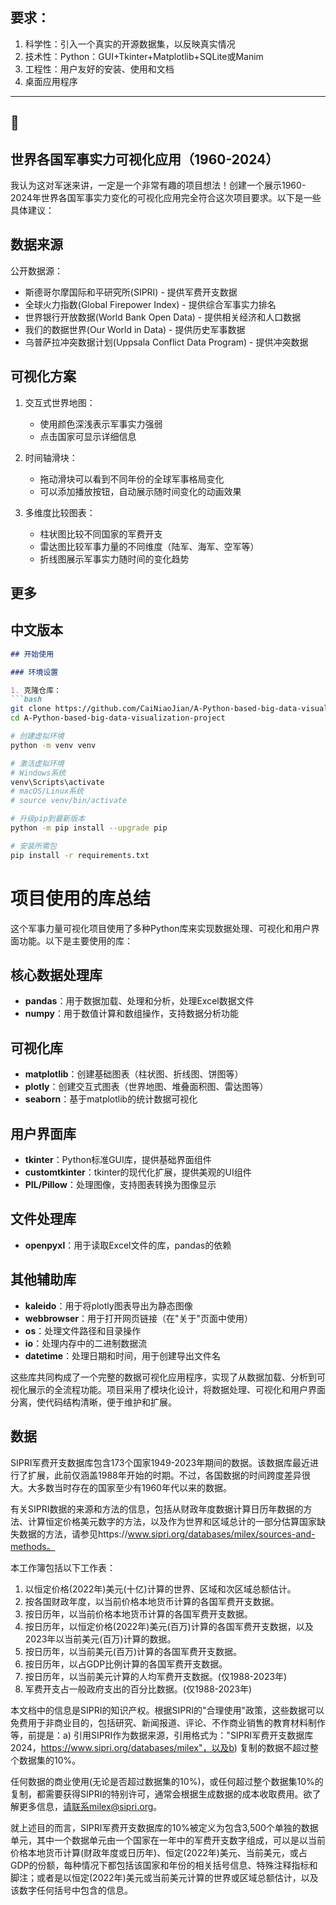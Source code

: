 ## 要求：
1. 科学性：引入一个真实的开源数据集，以反映真实情况
2. 技术性：Python：GUI+Tkinter+Matplotlib+SQLite或Manim
3. 工程性：用户友好的安装、使用和文档
4. 桌面应用程序
---
## 🏮
## 世界各国军事实力可视化应用（1960-2024）
我认为这对军迷来讲，一定是一个非常有趣的项目想法！创建一个展示1960-2024年世界各国军事实力变化的可视化应用完全符合这次项目要求。以下是一些具体建议：

## 数据来源
公开数据源：

- 斯德哥尔摩国际和平研究所(SIPRI) - 提供军费开支数据
- 全球火力指数(Global Firepower Index) - 提供综合军事实力排名
- 世界银行开放数据(World Bank Open Data) - 提供相关经济和人口数据
- 我们的数据世界(Our World in Data) - 提供历史军事数据
- 乌普萨拉冲突数据计划(Uppsala Conflict Data Program) - 提供冲突数据

## 可视化方案
1. 交互式世界地图：
   
   - 使用颜色深浅表示军事实力强弱
   - 点击国家可显示详细信息

2. 时间轴滑块：
   
   - 拖动滑块可以看到不同年份的全球军事格局变化
   - 可以添加播放按钮，自动展示随时间变化的动画效果

3. 多维度比较图表：
   
   - 柱状图比较不同国家的军费开支
   - 雷达图比较军事力量的不同维度（陆军、海军、空军等）
   - 折线图展示军事实力随时间的变化趋势
## 更多

## 中文版本

```markdown
## 开始使用

### 环境设置

1. 克隆仓库：
```bash
git clone https://github.com/CaiNiaoJian/A-Python-based-big-data-visualization-project.git
cd A-Python-based-big-data-visualization-project

# 创建虚拟环境
python -m venv venv

# 激活虚拟环境
# Windows系统
venv\Scripts\activate
# macOS/Linux系统
# source venv/bin/activate

# 升级pip到最新版本
python -m pip install --upgrade pip

# 安装所需包
pip install -r requirements.txt

```
# 项目使用的库总结

这个军事力量可视化项目使用了多种Python库来实现数据处理、可视化和用户界面功能。以下是主要使用的库：

## 核心数据处理库
- **pandas**：用于数据加载、处理和分析，处理Excel数据文件
- **numpy**：用于数值计算和数组操作，支持数据分析功能

## 可视化库
- **matplotlib**：创建基础图表（柱状图、折线图、饼图等）
- **plotly**：创建交互式图表（世界地图、堆叠面积图、雷达图等）
- **seaborn**：基于matplotlib的统计数据可视化

## 用户界面库
- **tkinter**：Python标准GUI库，提供基础界面组件
- **customtkinter**：tkinter的现代化扩展，提供美观的UI组件
- **PIL/Pillow**：处理图像，支持图表转换为图像显示

## 文件处理库
- **openpyxl**：用于读取Excel文件的库，pandas的依赖

## 其他辅助库
- **kaleido**：用于将plotly图表导出为静态图像
- **webbrowser**：用于打开网页链接（在"关于"页面中使用）
- **os**：处理文件路径和目录操作
- **io**：处理内存中的二进制数据流
- **datetime**：处理日期和时间，用于创建导出文件名

这些库共同构成了一个完整的数据可视化应用程序，实现了从数据加载、分析到可视化展示的全流程功能。项目采用了模块化设计，将数据处理、可视化和用户界面分离，使代码结构清晰，便于维护和扩展。


## 数据

SIPRI军费开支数据库包含173个国家1949-2023年期间的数据。该数据库最近进行了扩展，此前仅涵盖1988年开始的时期。不过，各国数据的时间跨度差异很大。大多数当时存在的国家至少有1960年代以来的数据。

有关SIPRI数据的来源和方法的信息，包括从财政年度数据计算日历年数据的方法、计算恒定价格美元数字的方法，以及作为世界和区域总计的一部分估算国家缺失数据的方法，请参见https://www.sipri.org/databases/milex/sources-and-methods。

本工作簿包括以下工作表：

1) 以恒定价格(2022年)美元(十亿)计算的世界、区域和次区域总额估计。
2) 按各国财政年度，以当前价格本地货币计算的各国军费开支数据。
3) 按日历年，以当前价格本地货币计算的各国军费开支数据。
4) 按日历年，以恒定价格(2022年)美元(百万)计算的各国军费开支数据，以及2023年以当前美元(百万)计算的数据。
5) 按日历年，以当前美元(百万)计算的各国军费开支数据。
6) 按日历年，以占GDP比例计算的各国军费开支数据。
7) 按日历年，以当前美元计算的人均军费开支数据。(仅1988-2023年)
8) 军费开支占一般政府支出的百分比数据。(仅1988-2023年)

本文档中的信息是SIPRI的知识产权。根据SIPRI的"合理使用"政策，这些数据可以免费用于非商业目的，包括研究、新闻报道、评论、不作商业销售的教育材料制作等，前提是：a) 引用SIPRI作为数据来源，引用格式为："SIPRI军费开支数据库2024，https://www.sipri.org/databases/milex"，以及b) 复制的数据不超过整个数据集的10%。

任何数据的商业使用(无论是否超过数据集的10%)，或任何超过整个数据集10%的复制，都需要获得SIPRI的特别许可，通常会根据生成数据的成本收取费用。欲了解更多信息，请联系milex@sipri.org。

就上述目的而言，SIPRI军费开支数据库的10%被定义为包含3,500个单独的数据单元，其中一个数据单元由一个国家在一年中的军费开支数字组成，可以是以当前价格本地货币计算(财政年度或日历年)、恒定(2022年)美元、当前美元，或占GDP的份额，每种情况下都包括该国家和年份的相关括号信息、特殊注释指标和脚注；或者是以恒定(2022年)美元或当前美元计算的世界或区域总额估计，以及该数字任何括号中包含的信息。